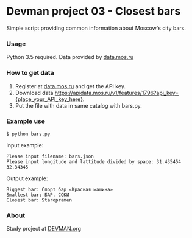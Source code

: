 # Devman project 03 - Closest bars
Simple script providing common information about Moscow's city bars.
### Usage
Python 3.5 required.
Data provided by [data.mos.ru](https://data.mos.ru/)
### How to get data
1. Register at [data.mos.ru](https://data.mos.ru/) and get the API key.
2. Download data <https://apidata.mos.ru/v1/features/1796?api_key={place_your_API_key_here}>.
3. Put the file with data in same catalog with bars.py.
### Example use 
```
$ python bars.py  
```
Input example:
```
Please input filename: bars.json
Please input longitude and lattitude divided by space: 31.435454 32.34345
```
Output example:
```
Biggest bar: Спорт бар «Красная машина»
Smallest bar: БАР. СОКИ
Closest bar: Staropramen
```
### About
Study project at [DEVMAN.org](https://devman.org)
